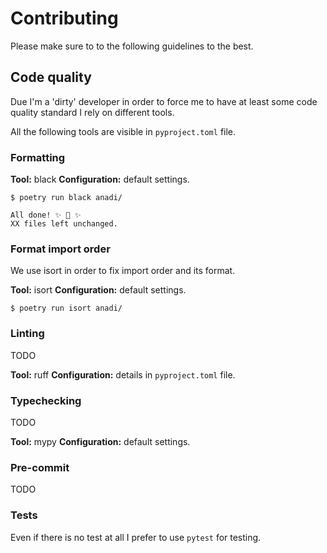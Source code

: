 # Contributing

Please make sure to to the following guidelines to the best.

## Code quality

Due I'm a 'dirty' developer in order to force me to have at least some code quality standard I
rely on different tools.

All the following tools are visible in `pyproject.toml` file. 

### Formatting

__Tool:__ black
__Configuration:__ default settings.

```console
$ poetry run black anadi/

All done! ✨ 🍰 ✨
XX files left unchanged.
```

### Format import order

We use isort in order to fix import order and its format.

__Tool:__ isort
__Configuration:__ default settings.

```console
$ poetry run isort anadi/
```


### Linting

TODO

__Tool:__ ruff
__Configuration:__ details in `pyproject.toml` file.


### Typechecking

TODO

__Tool:__ mypy
__Configuration:__ default settings.

### Pre-commit

TODO

### Tests

Even if there is no test at all I prefer to use `pytest` for testing.


